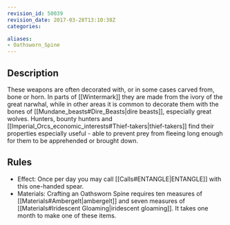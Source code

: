 ```yaml
---
revision_id: 50039
revision_date: 2017-03-28T13:10:38Z
categories:

aliases:
- Oathsworn_Spine
---
```


## Description
These weapons are often decorated with, or in some cases carved from, bone or horn. In parts of [[Wintermark]] they are made from the ivory of the great narwhal, while in other areas it is common to decorate them with the bones of [[Mundane_beasts#Dire_Beasts|dire beasts]], especially great wolves. Hunters, bounty hunters and [[Imperial_Orcs_economic_interests#Thief-takers|thief-takers]] find their properties especially useful - able to prevent prey from fleeing long enough for them to be apprehended or brought down.

## Rules

* Effect: Once per day you may call [[Calls#ENTANGLE|ENTANGLE]] with this one-handed spear.
* Materials: Crafting an Oathsworn Spine requires ten measures of [[Materials#Ambergelt|ambergelt]] and seven measures of [[Materials#Iridescent Gloaming|iridescent gloaming]]. It takes one month to make one of these items.